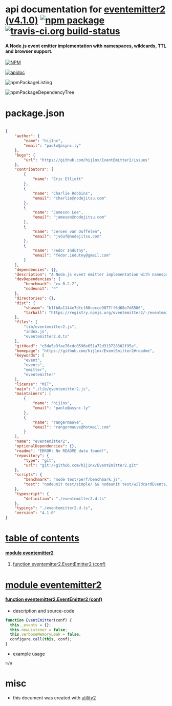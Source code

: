 # api documentation for  [eventemitter2 (v4.1.0)](https://github.com/hij1nx/EventEmitter2#readme)  [![npm package](https://img.shields.io/npm/v/npmdoc-eventemitter2.svg?style=flat-square)](https://www.npmjs.org/package/npmdoc-eventemitter2) [![travis-ci.org build-status](https://api.travis-ci.org/npmdoc/node-npmdoc-eventemitter2.svg)](https://travis-ci.org/npmdoc/node-npmdoc-eventemitter2)
#### A Node.js event emitter implementation with namespaces, wildcards, TTL and browser support.

[![NPM](https://nodei.co/npm/eventemitter2.png?downloads=true)](https://www.npmjs.com/package/eventemitter2)

[![apidoc](https://npmdoc.github.io/node-npmdoc-eventemitter2/build/screenCapture.buildNpmdoc.browser._2Fhome_2Ftravis_2Fbuild_2Fnpmdoc_2Fnode-npmdoc-eventemitter2_2Ftmp_2Fbuild_2Fapidoc.html.png)](https://npmdoc.github.io/node-npmdoc-eventemitter2/build/apidoc.html)

![npmPackageListing](https://npmdoc.github.io/node-npmdoc-eventemitter2/build/screenCapture.npmPackageListing.svg)

![npmPackageDependencyTree](https://npmdoc.github.io/node-npmdoc-eventemitter2/build/screenCapture.npmPackageDependencyTree.svg)



# package.json

```json

{
    "author": {
        "name": "hij1nx",
        "email": "paolo@async.ly"
    },
    "bugs": {
        "url": "https://github.com/hij1nx/EventEmitter2/issues"
    },
    "contributors": [
        {
            "name": "Eric Elliott"
        },
        {
            "name": "Charlie Robbins",
            "email": "charlie@nodejitsu.com"
        },
        {
            "name": "Jameson Lee",
            "email": "jameson@nodejitsu.com"
        },
        {
            "name": "Jeroen van Duffelen",
            "email": "jvduf@nodejitsu.com"
        },
        {
            "name": "Fedor Indutny",
            "email": "fedor.indutny@gmail.com"
        }
    ],
    "dependencies": {},
    "description": "A Node.js event emitter implementation with namespaces, wildcards, TTL and browser support.",
    "devDependencies": {
        "benchmark": ">= 0.2.2",
        "nodeunit": "*"
    },
    "directories": {},
    "dist": {
        "shasum": "b1fb8a1144e7dfcf80cecce9877ff6d68e7d8506",
        "tarball": "https://registry.npmjs.org/eventemitter2/-/eventemitter2-4.1.0.tgz"
    },
    "files": [
        "lib/eventemitter2.js",
        "index.js",
        "eventemitter2.d.ts"
    ],
    "gitHead": "c5da5e3fae76cdc0596e651a72d313728302f95a",
    "homepage": "https://github.com/hij1nx/EventEmitter2#readme",
    "keywords": [
        "event",
        "events",
        "emitter",
        "eventemitter"
    ],
    "license": "MIT",
    "main": "./lib/eventemitter2.js",
    "maintainers": [
        {
            "name": "hij1nx",
            "email": "paolo@async.ly"
        },
        {
            "name": "rangermauve",
            "email": "rangermauve@hotmail.com"
        }
    ],
    "name": "eventemitter2",
    "optionalDependencies": {},
    "readme": "ERROR: No README data found!",
    "repository": {
        "type": "git",
        "url": "git://github.com/hij1nx/EventEmitter2.git"
    },
    "scripts": {
        "benchmark": "node test/perf/benchmark.js",
        "test": "nodeunit test/simple/ && nodeunit test/wildcardEvents/"
    },
    "typescript": {
        "definition": "./eventemitter2.d.ts"
    },
    "typings": "./eventemitter2.d.ts",
    "version": "4.1.0"
}
```



# <a name="apidoc.tableOfContents"></a>[table of contents](#apidoc.tableOfContents)

#### [module eventemitter2](#apidoc.module.eventemitter2)
1.  [function <span class="apidocSignatureSpan">eventemitter2.</span>EventEmitter2 (conf)](#apidoc.element.eventemitter2.EventEmitter2)



# <a name="apidoc.module.eventemitter2"></a>[module eventemitter2](#apidoc.module.eventemitter2)

#### <a name="apidoc.element.eventemitter2.EventEmitter2"></a>[function <span class="apidocSignatureSpan">eventemitter2.</span>EventEmitter2 (conf)](#apidoc.element.eventemitter2.EventEmitter2)
- description and source-code
```javascript
function EventEmitter(conf) {
  this._events = {};
  this.newListener = false;
  this.verboseMemoryLeak = false;
  configure.call(this, conf);
}
```
- example usage
```shell
n/a
```



# misc
- this document was created with [utility2](https://github.com/kaizhu256/node-utility2)
